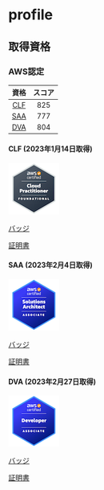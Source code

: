 # profile

## 取得資格

### AWS認定

| 資格 | スコア |
| :---: | :---: |
| [CLF](#clf-2023年1月14日取得) |  825 |
| [SAA](#saa-2023年2月4日取得) | 777|
| [DVA](#dva-2023年2月27日取得) | 804 |

#### CLF (2023年1月14日取得)

![image](https://github.com/Shintaro-Abe/Shintaro-Abe/blob/8137a1590c09a4b2be9eae880f7068c6693f90b4/aws-certified-cloud-practitioner.png)         

[バッジ](https://www.credly.com/badges/dff9dcb0-4448-4827-bb3b-3d11e9730721/public_url)        

[証明書](https://github.com/Shintaro-Abe/Shintaro-Abe/blob/923965fbb50e06533e9a767b3a2f9fa5f450abc6/AWS%20Certified%20Cloud%20Practitioner%20certificate.pdf)


#### SAA (2023年2月4日取得)

![image](https://github.com/Shintaro-Abe/Shintaro-Abe/blob/8137a1590c09a4b2be9eae880f7068c6693f90b4/aws-certified-solutions-architect-associate.png)

[バッジ](https://www.credly.com/badges/acd6ba7b-aa72-47d0-b553-52f6713a455d/public_url) 

[証明書](https://github.com/Shintaro-Abe/Shintaro-Abe/blob/8bb3ab7c86e2c4f3e33801f89a8c651390cc8def/AWS%20Certified%20Solutions%20Architect%20-%20Associate%20certificate.pdf)


#### DVA (2023年2月27日取得)

![image](https://github.com/Shintaro-Abe/Shintaro-Abe/blob/8137a1590c09a4b2be9eae880f7068c6693f90b4/aws-certified-developer-associate.png)

[バッジ](https://www.credly.com/badges/0a5c704d-f923-438b-8e24-dbb55b816121/public_url) 

[証明書](https://github.com/Shintaro-Abe/Shintaro-Abe/blob/3d434e7f1217a132ca39b3aee7fd1df50c7defa7/AWS%20Certified%20Developer%20-%20Associate%20certificate.pdf)
